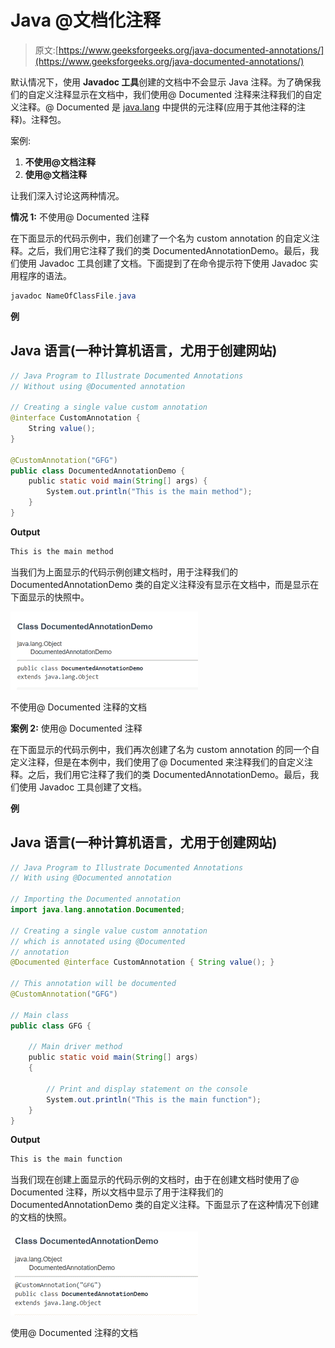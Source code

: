 # Java @文档化注释

> 原文:[https://www.geeksforgeeks.org/java-documented-annotations/](https://www.geeksforgeeks.org/java-documented-annotations/)

默认情况下，使用 **Javadoc 工具**创建的文档中不会显示 Java 注释。为了确保我们的自定义注释显示在文档中，我们使用@ Documented 注释来注释我们的自定义注释。@ Documented 是 [java.lang](https://www.geeksforgeeks.org/object-class-in-java/) 中提供的元注释(应用于其他注释的注释)。注释包。

案例:

1.  **不使用@文档注释**
2.  **使用@文档注释**

让我们深入讨论这两种情况。

**情况 1:** 不使用@ Documented 注释

在下面显示的代码示例中，我们创建了一个名为 custom annotation 的自定义注释。之后，我们用它注释了我们的类 DocumentedAnnotationDemo。最后，我们使用 Javadoc 工具创建了文档。下面提到了在命令提示符下使用 Javadoc 实用程序的语法。

```java
javadoc NameOfClassFile.java
```

**例**

## Java 语言(一种计算机语言，尤用于创建网站)

```java
// Java Program to Illustrate Documented Annotations
// Without using @Documented annotation

// Creating a single value custom annotation
@interface CustomAnnotation {
    String value();
}

@CustomAnnotation("GFG")
public class DocumentedAnnotationDemo {
    public static void main(String[] args) {
        System.out.println("This is the main method");
    }
}
```

**Output**

```java
This is the main method
```

当我们为上面显示的代码示例创建文档时，用于注释我们的 DocumentedAnnotationDemo 类的自定义注释没有显示在文档中，而是显示在下面显示的快照中。

![](img/0d14039fa072d08ba2c06c2c41225f4f.png)

不使用@ Documented 注释的文档

**案例 2:** 使用@ Documented 注释

在下面显示的代码示例中，我们再次创建了名为 custom annotation 的同一个自定义注释，但是在本例中，我们使用了@ Documented 来注释我们的自定义注释。之后，我们用它注释了我们的类 DocumentedAnnotationDemo。最后，我们使用 Javadoc 工具创建了文档。

**例**

## Java 语言(一种计算机语言，尤用于创建网站)

```java
// Java Program to Illustrate Documented Annotations
// With using @Documented annotation

// Importing the Documented annotation
import java.lang.annotation.Documented;

// Creating a single value custom annotation
// which is annotated using @Documented
// annotation
@Documented @interface CustomAnnotation { String value(); }

// This annotation will be documented
@CustomAnnotation("GFG")

// Main class
public class GFG {

    // Main driver method
    public static void main(String[] args)
    {

        // Print and display statement on the console
        System.out.println("This is the main function");
    }
}
```

**Output**

```java
This is the main function
```

当我们现在创建上面显示的代码示例的文档时，由于在创建文档时使用了@ Documented 注释，所以文档中显示了用于注释我们的 DocumentedAnnotationDemo 类的自定义注释。下面显示了在这种情况下创建的文档的快照。

![](img/0bd17d2ba24ea2fe0a8482a0aeabc0f6.png)

使用@ Documented 注释的文档